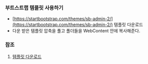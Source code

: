 ### 부트스트랩 템플릿 사용하기
- [https://startbootstrap.com/themes/sb-admin-2/](https://startbootstrap.com/themes/sb-admin-2/) 템플릿 다운로드
- 다운 받은 템플릿 압축을 풀고 폴더들을 WebContent 안에 복사해준다.


### 참조 
1. [템플릿 다운로드](https://startbootstrap.com/themes/sb-admin-2/)